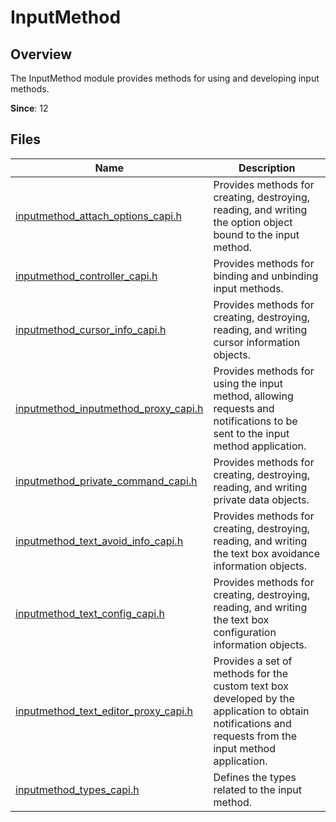 # InputMethod
<!--Kit: IME Kit-->
<!--Subsystem: MiscServices-->
<!--Owner: @illybyy-->
<!--Designer: @andeszhang-->
<!--Tester: @murphy1984-->
<!--Adviser: @zhang_yixin13-->

## Overview

The InputMethod module provides methods for using and developing input methods.

**Since**: 12
## Files

| Name| Description|
| -- | -- |
| [inputmethod_attach_options_capi.h](capi-inputmethod-attach-options-capi-h.md) | Provides methods for creating, destroying, reading, and writing the option object bound to the input method.|
| [inputmethod_controller_capi.h](capi-inputmethod-controller-capi-h.md) | Provides methods for binding and unbinding input methods.|
| [inputmethod_cursor_info_capi.h](capi-inputmethod-cursor-info-capi-h.md) | Provides methods for creating, destroying, reading, and writing cursor information objects.|
| [inputmethod_inputmethod_proxy_capi.h](capi-inputmethod-inputmethod-proxy-capi-h.md) | Provides methods for using the input method, allowing requests and notifications to be sent to the input method application.|
| [inputmethod_private_command_capi.h](capi-inputmethod-private-command-capi-h.md) | Provides methods for creating, destroying, reading, and writing private data objects.|
| [inputmethod_text_avoid_info_capi.h](capi-inputmethod-text-avoid-info-capi-h.md) | Provides methods for creating, destroying, reading, and writing the text box avoidance information objects.|
| [inputmethod_text_config_capi.h](capi-inputmethod-text-config-capi-h.md) | Provides methods for creating, destroying, reading, and writing the text box configuration information objects.|
| [inputmethod_text_editor_proxy_capi.h](capi-inputmethod-text-editor-proxy-capi-h.md) | Provides a set of methods for the custom text box developed by the application to obtain notifications and requests from the input method application.|
| [inputmethod_types_capi.h](capi-inputmethod-types-capi-h.md) | Defines the types related to the input method.|
